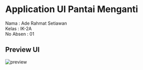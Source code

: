 # Application UI Pantai Menganti

Nama : Ade Rahmat Setiawan<br>
Kelas : IK-2A <br>
No Absen : 01 <br>

## Preview UI

![preview](https://user-images.githubusercontent.com/19799218/199523061-e2eb8d9b-eb93-48e7-b9ba-3ab853a7fbac.png)
